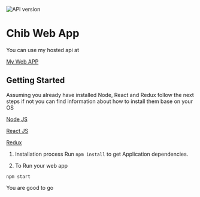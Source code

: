 ![API version](https://img.shields.io/badge/version-1.0-brightgreen.svg)
# Chib Web App

You can use my hosted api at 


[My Web APP](https://chib-web.herokuapp.com/)


## Getting Started

Assuming you already have installed Node, React and Redux follow the next steps if not you can find information about how to install them base on your OS 

[Node JS](https://nodejs.org/en/download/current/)

[React JS](https://en.reactjs.org/docs/getting-started.html)

[Redux](https://redux.js.org/introduction/installation)


1.	Installation process
Run `npm install` to get Application dependencies.

2. To Run your web app

```
npm start
```

You are good to go